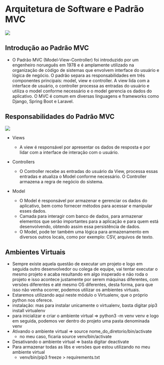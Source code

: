 # Arquitetura de Software e Padrão MVC

![](./assets/padrao_mvc.png)

## Introdução ao Padrão MVC

- O Padrão MVC (Model-View-Controller) foi introduzido por um engenheiro norueguês em 1978 e é amplamente utilizado na organização de código de sistemas que envolvem interface do usuário e lógica de negócio. O padrão separa as responsabilidades em três componentes principais: model, view e controller. A view lida com a interface de usuário, o controller processa as entradas do usuário e utiliza o model conforme necessário e o model gerencia os dados do aplicativo. O MVC é comum em diversas linguagens e frameworks como Django, Spring Boot e Laravel.

## Responsabilidades do Padrão MVC

![](./assets/explanation_mvc.png)

- Views
  - A view é responsável por apresentar os dados de resposta e por lidar com a interface de interação com o usuário.

- Controllers
  - O Controller recebe as entradas do usuário da View, processa essas entradas e atualiza o Model conforme necessário. O Controller armazena a regra de negócio do sistema.

- Model
  - O Model é responsável por armazenar e gerenciar os dados do aplicativo, bem como fornecer métodos para acessar e manipular esses dados.
  - Camada para interagir com banco de dados, para armazenar elementos que serão importantes para a aplicação e para quem está desenvolvendo, obtendo assim essa persistência de dados.
  - O Model, pode ter também uma lógica para armazenamento em diversos outros locais, como por exemplo: CSV, arquivos de texto.

## Ambientes Virtuais

- Sempre existe aquela questão de executar um projeto e logo em seguida outro desenvolvedor ou colega de equipe, vai tentar executar o mesmo projeto e acaba resultando em algo insperado e não roda o projeto e isso acontece justamente por serem máquinas diferentes, com versões diferentes e até mesmo OS diferentes, desta forma, para que isso não venha ocorrer, podemos utilizar os ambientes virtuais.
- Estaremos utilizando aqui neste módulo o Virtualenv, que o próprio python nos oferece.
- instalação: mas para instalar unicamente o virtualenv, basta digitar pip3 install virtualenv
- para inicializar e criar o ambiente virtual => python3 -m venv venv e logo em seguida, podemos ver dentro do projeto uma pasta denominada venv
- Ativando o ambiente virtual => source nome_do_diretorio/bin/activate
  - no meu caso, ficaria source venv/bin/activate
- Desativando o ambiente virtual => basta digitar deactivate
- Para armazenar todas as libs e versões que estou utilizando no meu ambiente virtual
  - venv/bin/pip3 freeze > requirements.txt
